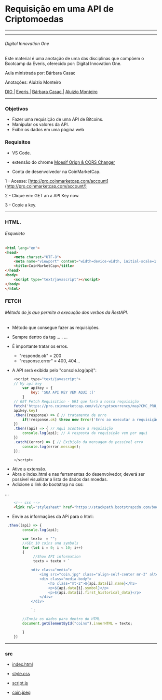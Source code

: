#  Requisição em uma API de Criptomoedas
___
___

###### Digital Innovation One

Este material é uma anotação de uma das disciplinas que compõem o Bootcamp da Everis, oferecido por: Digital Innovation One.

Aula ministrada por: Bárbara Casac

Anotações: Aluizio Monteiro

[DIO |](https://www.linkedin.com/school/digitalinnovation-one/about/)
[ Everis |](https://www.everis.com/)
[ Bárbara Casac |](https://www.linkedin.com/in/barbaracasac/)
[ Aluizio Monteiro](https://www.linkedin.com/in/aluizio-monteiro/)

___
### Objetivos
 * Fazer uma requisição de uma API de Bitcoins.
 * Manipular os valores da API.
 * Exibir os dados em uma página web
 
### Requisitos
 * VS Code.
 * extensão do chrome [Moesif Orign & CORS Changer](https://chrome.google.com/webstore/detail/moesif-origin-cors-change/digfbfaphojjndkpccljibejjbppifbc/related?hl=pt-BR&authuser=1)
 
 * Conta de desenvolvedor na CoinMarketCap.
 
 1 - Acesse: [http://pro.coinmarketcap.com/account](http://pro.coinmarketcap.com/account/)
 
 2 - Clique em: GET an a API Key now.
 
 3 - Copie a key.
 
 ___

### HTML.
###### Esqueleto

~~~html
<html lang="en">
<head>
    <meta charset="UTF-8">
    <meta name="viewport" content="width=device-width, initial-scale=1.0">
    <title>CoinMarketCap</title>
</head>
<body>
    <script type="text/javascript"></script>
</body>
</html>
~~~

 
### FETCH
###### Método do js que permite a execução dos verbos da RestAPI.

 * Método que consegue fazer as requisições.
 * Sempre dentro da tag ... <script> </script>. ...
 * É importante tratar os erros.
 	* "responde.ok" = 200
 	* "response.error" = 400, 404...
 
* A API será exibida pelo "console.log(api)":

~~~javascript
    <script type="text/javascript">
    // My api key
        var apikey = {
            key: 'SUA API KEY VEM AQUI :)'
        }
    // GET Fetch Requisition - URI que fará a nossa requisição
    fetch('https://pro.coinmarketcap.com/v1/cryptocurrency/map?CMC_PRO_API_KEY=' +
    apikey.key)
    .then((response) => { // tratamento de erro
        if(!response.ok) throw new Error('Erro ao executar a requisição, status ' + response.status);
    })
    .then((api) => { // Aqui acontece a requisição
        console.log(api); // A resposta da requisição vem por aqui
    })
    .catch((error) => { // Exibição da mensagem de possível erro
        console.log(error.message);
    });

    </script>
~~~

* Ative a extensão.
* Abra o index.html e nas ferramentas do desenvolvedor, deverá ser possível visualizar a lista de dados das moedas.
* Adicione o link do bootstrap no css:

...
<meta name="viewport" content="width=device-width, initial-scale=1.0">

~~~html
    <!-- css -->
    <link rel="stylesheet" href="https://stackpath.bootstrapcdn.com/bootstrap/4.1.3/css/bootstrap.min.css" integrity="sha384-MCw98/SFnGE8fJT3GXwEOngsV7Zt27NXFoaoApmYm81iuXoPkFOJwJ8ERdknLPMO" crossorigin="anonymous">
~~~

* Envie as informações da APi para o html:

~~~javascript
 .then((api) => {
        console.log(api);

        var texto  = "";
        //GEt 10 coins and symbols
        for (let i = 0; i < 10; i++)
        {
             //Show API information
             texto = texto + `

            <div class="media">
                <img src="coin.jpg" class="align-self-center mr-3" alt="coin" width="100" height="60">
                <div class="media-body">
                    <h5 class="mt-2">${api.data[i].name}</h5>
                    <p>${api.data[i].symbol}</p>
                    <p>${api.data[i].first_historical_data}</p>
                </div>
            </div>

            `;  

        //Envia os dados para dentro do HTML    
        document.getElementById("coins").innerHTML = texto;

        }   
    })
~~~

___

### src

* [index.html](https://github.com/aluiziomonteiro/request-api-bitcoin/blob/master/index.html)

* [style.css](https://github.com/aluiziomonteiro/request-api-bitcoin/blob/master/css/style.css)

* [script.js](https://github.com/aluiziomonteiro/request-api-bitcoin/blob/master/js/script.js)

* [coin.jpeg](https://github.com/aluiziomonteiro/request-api-bitcoin/blob/master/img/coin.jpeg)
